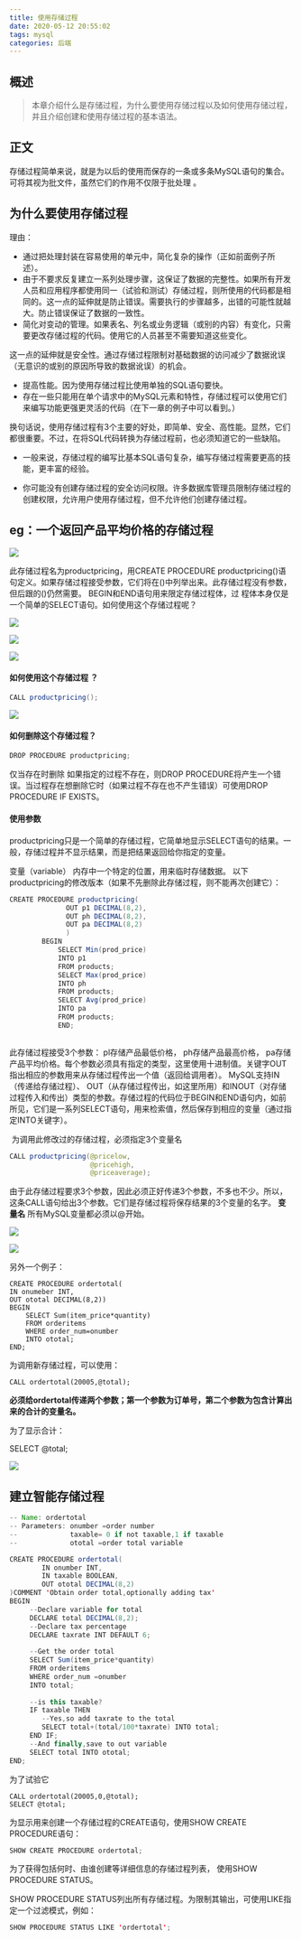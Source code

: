 ```yaml
---
title: 使用存储过程
date: 2020-05-12 20:55:02
tags: mysql
categories: 后端
---
```


## 概述

> 本章介绍什么是存储过程，为什么要使用存储过程以及如何使用存储过程，并且介绍创建和使用存储过程的基本语法。  

<!--more-->

## 正文

存储过程简单来说，就是为以后的使用而保存的一条或多条MySQL语句的集合。可将其视为批文件，虽然它们的作用不仅限于批处理  。

## 为什么要使用存储过程

理由：

- 通过把处理封装在容易使用的单元中，简化复杂的操作（正如前面例子所述）。
- 由于不要求反复建立一系列处理步骤，这保证了数据的完整性。如果所有开发人员和应用程序都使用同一（试验和测试）存储过程，则所使用的代码都是相同的。这一点的延伸就是防止错误。需要执行的步骤越多，出错的可能性就越大。防止错误保证了数据的一致性。
- 简化对变动的管理。如果表名、列名或业务逻辑（或别的内容）有变化，只需要更改存储过程的代码。使用它的人员甚至不需要知道这些变化。

这一点的延伸就是安全性。通过存储过程限制对基础数据的访问减少了数据讹误（无意识的或别的原因所导致的数据讹误）的机会。

- 提高性能。因为使用存储过程比使用单独的SQL语句要快。
- 存在一些只能用在单个请求中的MySQL元素和特性，存储过程可以使用它们来编写功能更强更灵活的代码（在下一章的例子中可以看到。）  

换句话说，使用存储过程有3个主要的好处，即简单、安全、高性能。显然，它们都很重要。不过，在将SQL代码转换为存储过程前，也必须知道它的一些缺陷。  

- 一般来说，存储过程的编写比基本SQL语句复杂，编写存储过程需要更高的技能，更丰富的经验。  
  
- 你可能没有创建存储过程的安全访问权限。许多数据库管理员限制存储过程的创建权限，允许用户使用存储过程，但不允许他们创建存储过程。  

## eg：一个返回产品平均价格的存储过程  

![](https://photos.alitaalice.cn/image/20200513001100.png)

此存储过程名为productpricing，用CREATE PROCEDURE productpricing()语句定义。如果存储过程接受参数，它们将在()中列举出来。此存储过程没有参数，但后跟的()仍然需要。 BEGIN和END语句用来限定存储过程体，过
程体本身仅是一个简单的SELECT语句。如何使用这个存储过程呢？

![](https://photos.alitaalice.cn/image/20200513001134.png)

![](https://photos.alitaalice.cn/image/20200513001157.png)

![](https://photos.alitaalice.cn/image/20200513001232.png)

#### 如何使用这个存储过程  ？

```java
CALL productpricing();
```

![](https://photos.alitaalice.cn/image/20200513001250.png)

#### 如何删除这个存储过程？

```java
DROP PROCEDURE productpricing;
```

仅当存在时删除 如果指定的过程不存在，则DROP PROCEDURE将产生一个错误。当过程存在想删除它时（如果过程不存在也不产生错误）可使用DROP PROCEDURE IF EXISTS。  

#### 使用参数

productpricing只是一个简单的存储过程，它简单地显示SELECT语句的结果。一般，存储过程并不显示结果，而是把结果返回给你指定的变量。    

变量（variable） 内存中一个特定的位置，用来临时存储数据。  以下productpricing的修改版本（如果不先删除此存储过程，则不能再次创建它）：  

```java
CREATE PROCEDURE productpricing(
              OUT p1 DECIMAL(8,2),
              OUT ph DECIMAL(8,2),
              OUT pa DECIMAL(8,2)
              )
        BEGIN
            SELECT Min(prod_price)
            INTO p1
            FROM products;
            SELECT Max(prod_price)
            INTO ph
            FROM products;
            SELECT Avg(prod_price)
            INTO pa
            FROM products;
            END;
            
```

此存储过程接受3个参数： pl存储产品最低价格， ph存储产品最高价格， pa存储产品平均价格。每个参数必须具有指定的类型，这里使用十进制值。关键字OUT指出相应的参数用来从存储过程传出一个值（返回给调用者）。 MySQL支持IN（传递给存储过程）、 OUT（从存储过程传出，如这里所用）和INOUT（对存储过程传入和传出）类型的参数。存储过程的代码位于BEGIN和END语句内，如前所见，它们是一系列SELECT语句，用来检索值，然后保存到相应的变量（通过指定INTO关键字）。

​    为调用此修改过的存储过程，必须指定3个变量名  

```java
CALL productpricing(@pricelow,
                    @pricehigh,
                    @priceaverage);
```

由于此存储过程要求3个参数，因此必须正好传递3个参数，不多也不少。所以，这条CALL语句给出3个参数。它们是存储过程将保存结果的3个变量的名字。
**变量名** 所有MySQL变量都必须以@开始。  

![](https://photos.alitaalice.cn/image/20200513094242.png)

![](https://photos.alitaalice.cn/image/20200513094323.png)



另外一个例子：

```
CREATE PROCEDURE ordertotal(
IN onumeber INT,
OUT ototal DECIMAL(8,2))
BEGIN
    SELECT Sum(item_price*quantity)
    FROM orderitems
    WHERE order_num=onumber
    INTO ototal;
END;   
```

为调用新存储过程，可以使用：

```
CALL ordertotal(20005,@total);
```

**必须给ordertotal传递两个参数；第一个参数为订单号，第二个参数为包含计算出来的合计的变量名。**  

为了显示合计：

SELECT @total;

![](https://photos.alitaalice.cn/image/20200513094845.png)

## 建立智能存储过程

```java
-- Name: ordertotal
-- Parameters: onumber =order number
--             taxable= 0 if not taxable,1 if taxable
--             ototal =order total variable

CREATE PROCEDURE ordertotal(
        IN onumber INT,
        IN taxable BOOLEAN,
        OUT ototal DECIMAL(8,2)
)COMMENT 'Obtain order total,optionally adding tax'
BEGIN
     --Declare variable for total
     DECLARE total DECIMAL(8,2);
     --Declare tax percentage
     DECLARE taxrate INT DEFAULT 6;
     
     --Get the order total
     SELECT Sum(item_price*quantity)
     FROM orderitems
     WHERE order_num =onumber
     INTO total;
     
     --is this taxable?
     IF taxable THEN
        --Yes,so add taxrate to the total
        SELECT total+(total/100*taxrate) INTO total;
     END IF;
     --And finally,save to out variable
     SELECT total INTO ototal;
END;
```

为了试验它

```
CALL ordertotal(20005,0,@total);
SELECT @total;
```

为显示用来创建一个存储过程的CREATE语句，使用SHOW CREATE
PROCEDURE语句：  

```java
SHOW CREATE PROCEDURE ordertotal;
```

为了获得包括何时、由谁创建等详细信息的存储过程列表， 使用SHOW
PROCEDURE STATUS。  

SHOW PROCEDURE STATUS列出所有存储过程。为限制其输出，可使用LIKE指定一个过滤模式，例如：  

```java
SHOW PROCEDURE STATUS LIKE 'ordertotal';
```

